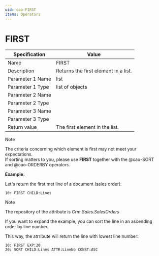 ```yaml
---
uid: cao-FIRST
items: Operators
---
```


# FIRST 

| Specification | Value |
| ---- | ----- |
| Name | FIRST |
| Description | Returns the first element in a list. |
| Parameter 1 Name | list |
| Parameter 1 Type | list of objects |
| Parameter 2 Name |
| Parameter 2 Type |
| Parameter 3 Name |
| Parameter 3 Type |
| Return value | The first element in the list. |

> [!NOTE]
> 
> The criteria concerning which element is first may not meet your expectations. <br> If sorting matters to you, please use **FIRST** together with the @cao-SORT and @cao-ORDERBY operators.

**Example:**

Let's return the first met line of a document (sales order):

```
10: FIRST CHILD:Lines
```

> [!NOTE]
> 
> The repository of the attribute is *Crm.Sales.SalesOrders*

If you want to expand the example, you can sort the line in an ascending order by line number. 

This way, the atrribute will return the line with lowest line number:

```
10: FIRST EXP:20
20: SORT CHILD:Lines ATTR:LineNo CONST:ASC
```
